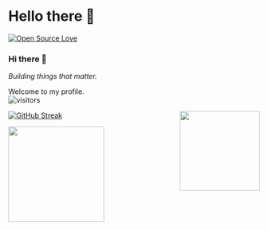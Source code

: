 # Hello there 👋

[![Open Source Love](https://badges.frapsoft.com/os/v1/open-source.svg?v=102)](https://github.com/ellerbrock/open-source-badge/)

### Hi there 👋 



*Building things that matter.*


Welcome to my profile.<br>
![visitors](https://visitor-badge.laobi.icu/badge?page_id=athy125.athy125)


<img align="right" width="160" height="160" src="https://user-images.githubusercontent.com/90677747/211471004-9e33adfa-d9cb-4497-9857-a608c767bb18.gif">


<!-- [![willianrod's wakatime stats](https://github-readme-stats.vercel.app/api/wakatime?username=athy125)]
  -->
 
 [![GitHub Streak](https://github-readme-streak-stats.herokuapp.com?user=athy125&theme=highcontrast)](https://git.io/streak-stats)
  
  <a><img src="https://github-readme-stats.vercel.app/api/top-langs/?username=athy125&langs_count=6&layout=compact&theme=radical&hide_border=true&exclude_repo=Machine-Learning,AutonomousCar,Online_Python_Learned,ML-Projects," height="192px"/></a>
